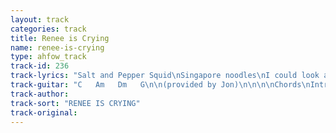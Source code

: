 ```yaml
---
layout: track
categories: track
title: Renee is Crying
name: renee-is-crying
type: ahfow_track
track-id: 236
track-lyrics: "Salt and Pepper Squid\nSingapore noodles\nI could look at your face\nFor oodles and oodles\n\nIn Bamboo Chairs\nWeâ€™ll sip through straws\nAs Scott goes up\nRenee is crying\n\nOnce we have Dreams\nNow we have schemes\nMy blood is bleeding\nOh canâ€™t you hear\n\nLove made of Silver\nLove made of Gold\nAm I in the right place?\nIs my timing right?\n\nIn Bamboo Chairs\nWeâ€™ll sip through Straws\nAs Scott Goes up\nRenee is crying\n\nOnce we have Dreams\nNow we have schemes\nMy blood is bleeding\nOh canâ€™t you hear"
track-guitar: "C   Am   Dm   G\n\n(provided by Jon)\n\n\n\nChords\nIntro, Verse,\nC, Am, Dm, G\nChorus\nAm, F, Dm, G\n\n (provided by Drew)"
track-author: 
track-sort: "RENEE IS CRYING"
track-original: 
---
```

